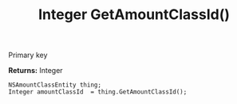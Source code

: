 ﻿---
uid: crmscript_ref_NSAmountClassEntity_GetAmountClassId
title: Integer GetAmountClassId()
intellisense: NSAmountClassEntity.GetAmountClassId
keywords: NSAmountClassEntity, GetAmountClassId
so.topic: reference
---

Primary key

**Returns:** Integer


```crmscript
NSAmountClassEntity thing;
Integer amountClassId  = thing.GetAmountClassId();
```


